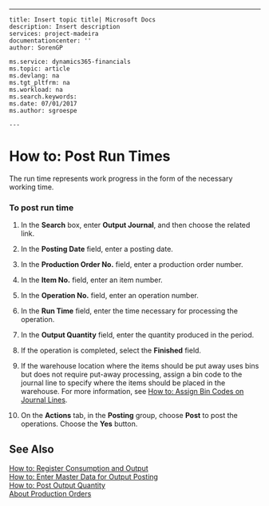 ---
    title: Insert topic title| Microsoft Docs
    description: Insert description
    services: project-madeira
    documentationcenter: ''
    author: SorenGP

    ms.service: dynamics365-financials
    ms.topic: article
    ms.devlang: na
    ms.tgt_pltfrm: na
    ms.workload: na
    ms.search.keywords:
    ms.date: 07/01/2017
    ms.author: sgroespe

    ---
# How to: Post Run Times
The run time represents work progress in the form of the necessary working time.  
  
### To post run time  
  
1.  In the **Search** box, enter **Output Journal**, and then choose the related link.  
  
2.  In the **Posting Date** field, enter a posting date.  
  
3.  In the **Production Order No.** field, enter a production order number.  
  
4.  In the **Item No.** field, enter an item number.  
  
5.  In the **Operation No.** field, enter an operation number.  
  
6.  In the **Run Time** field, enter the time necessary for processing the operation.  
  
7.  In the **Output Quantity** field, enter the quantity produced in the period.  
  
8.  If the operation is completed, select the **Finished** field.  
  
9. If the warehouse location where the items should be put away uses bins but does not require put-away processing, assign a bin code to the journal line to specify where the items should be placed in the warehouse. For more information, see [How to: Assign Bin Codes on Journal Lines](../Production/how-to-assign-bin-codes-on-journal-lines.md).  
  
10. On the **Actions** tab, in the **Posting** group, choose **Post** to post the operations. Choose the **Yes** button.  
  
## See Also  
 [How to: Register Consumption and Output](../Production/how-to-register-consumption-and-output.md)   
 [How to: Enter Master Data for Output Posting](../DesignAndEngineering/how-to-enter-master-data-for-output-posting.md)   
 [How to: Post Output Quantity](../Production/how-to-post-output-quantity.md)   
 [About Production Orders](../Production/about-production-orders.md)